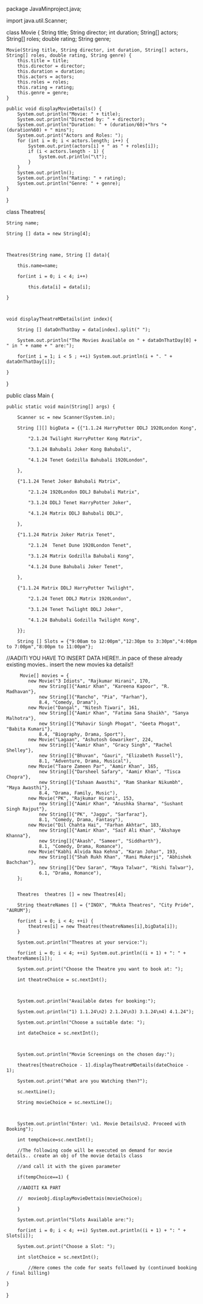 package JavaMinproject.java;

import java.util.Scanner;

class Movie {
    String title;
    String director;
    int duration;
    String[] actors;
    String[] roles;
    double rating;
    String genre;

    Movie(String title, String director, int duration, String[] actors, String[] roles, double rating, String genre) {
        this.title = title;
        this.director = director;
        this.duration = duration;
        this.actors = actors;
        this.roles = roles;
        this.rating = rating;
        this.genre = genre;
    }

    public void displayMovieDetails() {
        System.out.println("Movie: " + title);
        System.out.println("Directed by: " + director);
        System.out.println("Duration: " + (duration/60)+"hrs "+(duration%60) + " mins");
        System.out.print("Actors and Roles: ");
        for (int i = 0; i < actors.length; i++) {
            System.out.print(actors[i] + " as " + roles[i]);
            if (i < actors.length - 1) {
                System.out.println("\t");
            }
        }
        System.out.println();
        System.out.println("Rating: " + rating);
        System.out.println("Genre: " + genre);
    }
}

class Theatres{

	String name;

	String [] data = new String[4];



	Theatres(String name, String [] data){

		this.name=name;

		for(int i = 0; i < 4; i++)

			this.data[i] = data[i];

	}



	void displayTheatreMDetails(int index){

		String [] dataOnThatDay = data[index].split(" ");

		System.out.println("The Movies Available on " + dataOnThatDay[0] + " in " + name + " are:");

		for(int i = 1; i < 5 ; ++i) System.out.println(i + ". " + dataOnThatDay[i]);

	}

}



public class Main {

	public static void main(String[] args) {

		Scanner sc = new Scanner(System.in);

		String [][] bigData = {{"1.1.24 HarryPotter DDLJ 1920London Kong",

			"2.1.24 Twilight HarryPotter Kong Matrix",

			"3.1.24 Bahubali Joker Kong Bahubali",

			"4.1.24 Tenet Godzilla Bahubali 1920London",

		},

		{"1.1.24 Tenet Joker Bahubali Matrix",

			"2.1.24 1920London DDLJ Bahubali Matrix",

			"3.1.24 DDLJ Tenet HarryPotter Joker",

			"4.1.24 Matrix DDLJ Bahubali DDLJ",

		},

		{"1.1.24 Matrix Joker Matrix Tenet",

			"2.1.24  Tenet Dune 1920London Tenet",

			"3.1.24 Matrix Godzilla Bahubali Kong",

			"4.1.24 Dune Bahubali Joker Tenet",

		},

		{"1.1.24 Matrix DDLJ HarryPotter Twilight",

			"2.1.24 Tenet DDLJ Matrix 1920London",

			"3.1.24 Tenet Twilight DDLJ Joker",

			"4.1.24 Bahubali Godzilla Twilight Kong",

		}};

	    String [] Slots = {"9:00am to 12:00pm","12:30pm to 3:30pm","4:00pm to 7:00pm","8:00pm to 11:00pm"};
     
//AADITI YOU HAVE TO INSERT DATA HERE!!..in pace of these already existing movies.. insert the new movies ka details!!

		 Movie[] movies = {
            new Movie("3 Idiots", "Rajkumar Hirani", 170,
                new String[]{"Aamir Khan", "Kareena Kapoor", "R. Madhavan"},
                new String[]{"Rancho", "Pia", "Farhan"},
                8.4, "Comedy, Drama"),
            new Movie("Dangal", "Nitesh Tiwari", 161,
                new String[]{"Aamir Khan", "Fatima Sana Shaikh", "Sanya Malhotra"},
                new String[]{"Mahavir Singh Phogat", "Geeta Phogat", "Babita Kumari"},
                8.4, "Biography, Drama, Sport"),
            new Movie("Lagaan", "Ashutosh Gowariker", 224,
                new String[]{"Aamir Khan", "Gracy Singh", "Rachel Shelley"},
                new String[]{"Bhuvan", "Gauri", "Elizabeth Russell"},
                8.1, "Adventure, Drama, Musical"),
            new Movie("Taare Zameen Par", "Aamir Khan", 165,
                new String[]{"Darsheel Safary", "Aamir Khan", "Tisca Chopra"},
                new String[]{"Ishaan Awasthi", "Ram Shankar Nikumbh", "Maya Awasthi"},
                8.4, "Drama, Family, Music"),
            new Movie("PK", "Rajkumar Hirani", 153,
                new String[]{"Aamir Khan", "Anushka Sharma", "Sushant Singh Rajput"},
                new String[]{"PK", "Jaggu", "Sarfaraz"},
                8.1, "Comedy, Drama, Fantasy"),
            new Movie("Dil Chahta Hai", "Farhan Akhtar", 183,
                new String[]{"Aamir Khan", "Saif Ali Khan", "Akshaye Khanna"},
                new String[]{"Akash", "Sameer", "Siddharth"},
                8.1, "Comedy, Drama, Romance"),
            new Movie("Kabhi Alvida Naa Kehna", "Karan Johar", 193,
                new String[]{"Shah Rukh Khan", "Rani Mukerji", "Abhishek Bachchan"},
                new String[]{"Dev Saran", "Maya Talwar", "Rishi Talwar"},
                6.1, "Drama, Romance"),
        };


		Theatres  theatres [] = new Theatres[4];

		String theatreNames [] = {"INOX", "Mukta Theatres", "City Pride", "AURUM"};

		for(int i = 0; i < 4; ++i) {
			theatres[i] = new Theatres(theatreNames[i],bigData[i]);
		}

		System.out.println("Theatres at your service:");

		for(int i = 0; i < 4; ++i) System.out.println((i + 1) + ": " + theatreNames[i]);

		System.out.print("Choose the Theatre you want to book at: ");

		int theatreChoice = sc.nextInt();



		System.out.println("Available dates for booking:");

		System.out.println("1) 1.1.24\n2) 2.1.24\n3) 3.1.24\n4) 4.1.24");

		System.out.println("Choose a suitable date: ");

		int dateChoice = sc.nextInt();



		System.out.println("Movie Screenings on the chosen day:");

		theatres[theatreChoice - 1].displayTheatreMDetails(dateChoice - 1);

		System.out.print("What are you Watching then?");

		sc.nextLine();

		String movieChoice = sc.nextLine();

		

		System.out.println("Enter: \n1. Movie Details\n2. Proceed with Booking");

		int tempChoice=sc.nextInt();

		//The following code will be executed on demand for movie details.. create an obj of the movie details class 

		//and call it with the given parameter

		if(tempChoice==1) {
  
        //AADITI KA PART
        
		//	movieobj.displayMovieDettais(movieChoice);

		}

		System.out.println("Slots Available are:");

		for(int i = 0; i < 4; ++i) System.out.println((i + 1) + ": " + Slots[i]);

		System.out.print("Choose a Slot: ");

		int slotChoice = sc.nextInt();

			//Here comes the code for seats followed by (continued booking / final billing)

    }
}
